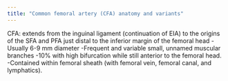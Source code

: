 ```yaml
---
title: "Common femoral artery (CFA) anatomy and variants"
---
```

CFA: extends from the inguinal ligament (continuation of EIA) to the origins of the SFA and PFA just distal to the inferior margin of the femoral head
-Usually 6-9 mm diameter
-Frequent and variable small, unnamed muscular branches
-10% with high bifurcation while still anterior to the femoral head.
-Contained within femoral sheath (with femoral vein, femoral canal, and lymphatics).

